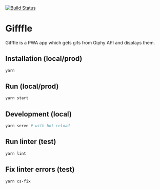 [![Build Status](https://travis-ci.org/leolgrn/GiphyPWA.svg?branch=master)](https://travis-ci.org/leolgrn/GiphyPWA)

# Gifffle

Gifffle is a PWA app which gets gifs from Giphy API and displays them.

## Installation (local/prod)

```sh
yarn
```

## Run (local/prod)

```sh
yarn start
```

## Development (local)

```sh
yarn serve # with hot reload
```

## Run linter (test)

```sh
yarn lint
```

## Fix linter errors (test)

```sh
yarn cs-fix
```
